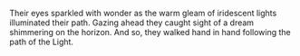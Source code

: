 Their eyes sparkled with wonder as the warm gleam of iridescent lights illuminated their path. Gazing ahead they caught sight of a dream shimmering on the horizon. And so, they walked hand in hand following the path of the Light. 